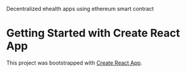 Decentralized ehealth apps using ethereum smart contract

# Getting Started with Create React App

This project was bootstrapped with [Create React App](https://github.com/facebook/create-react-app).
